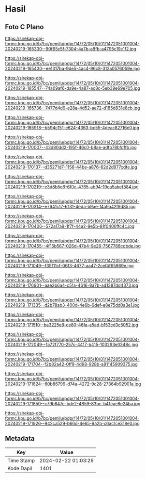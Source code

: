 # Hasil

## Foto C Plano

https://sirekap-obj-formc.kpu.go.id/b7bc/pemilu/pdpr/14/72/05/10/01/1472051001004-20240219-165330--90f65c5f-7304-4a7b-a8fb-a4795c19c1f2.jpg

https://sirekap-obj-formc.kpu.go.id/b7bc/pemilu/pdpr/14/72/05/10/01/1472051001004-20240219-165430--ee1317ba-9de5-4ac4-96c8-312a0576059e.jpg

https://sirekap-obj-formc.kpu.go.id/b7bc/pemilu/pdpr/14/72/05/10/01/1472051001004-20240219-165547--74a09af6-da9e-4a87-ac8c-5eb39e69e705.jpg

https://sirekap-obj-formc.kpu.go.id/b7bc/pemilu/pdpr/14/72/05/10/01/1472051001004-20240219-165736--7477d4d9-e28a-4d52-ae72-d185d831e8cb.jpg

https://sirekap-obj-formc.kpu.go.id/b7bc/pemilu/pdpr/14/72/05/10/01/1472051001004-20240219-165918--b594c151-e624-4363-bc55-4deac82716e0.jpg

https://sirekap-obj-formc.kpu.go.id/b7bc/pemilu/pdpr/14/72/05/10/01/1472051001004-20240219-170007--43d80dd2-195f-46c0-b8ae-adfb78bfdffb.jpg

https://sirekap-obj-formc.kpu.go.id/b7bc/pemilu/pdpr/14/72/05/10/01/1472051001004-20240219-170137--d35271d7-1156-44be-a876-62d2d977cdfe.jpg

https://sirekap-obj-formc.kpu.go.id/b7bc/pemilu/pdpr/14/72/05/10/01/1472051001004-20240219-170219--e3d8b5e6-6f0c-4765-ab94-19ea5abef584.jpg

https://sirekap-obj-formc.kpu.go.id/b7bc/pemilu/pdpr/14/72/05/10/01/1472051001004-20240219-170314--e7641c17-6131-4eda-b9ae-f4a9a42f9d85.jpg

https://sirekap-obj-formc.kpu.go.id/b7bc/pemilu/pdpr/14/72/05/10/01/1472051001004-20240219-170406--572a17a9-1f7f-44a2-9e5b-81f0400ffc4c.jpg

https://sirekap-obj-formc.kpu.go.id/b7bc/pemilu/pdpr/14/72/05/10/01/1472051001004-20240219-170455--4f15b567-026d-47b4-9e26-7567788cdbde.jpg

https://sirekap-obj-formc.kpu.go.id/b7bc/pemilu/pdpr/14/72/05/10/01/1472051001004-20240219-171049--f35f11cf-06f3-4677-aa47-2cef4f65969e.jpg

https://sirekap-obj-formc.kpu.go.id/b7bc/pemilu/pdpr/14/72/05/10/01/1472051001004-20240219-170901--aae2b6a4-c51a-4616-8a7b-ad1387dd4373.jpg

https://sirekap-obj-formc.kpu.go.id/b7bc/pemilu/pdpr/14/72/05/10/01/1472051001004-20240219-171335--d2b78ab3-400d-4e6b-9def-e8e75dd0a3e1.jpg

https://sirekap-obj-formc.kpu.go.id/b7bc/pemilu/pdpr/14/72/05/10/01/1472051001004-20240219-171510--ba3225e8-ce80-46fa-a5ad-b153cd3c5052.jpg

https://sirekap-obj-formc.kpu.go.id/b7bc/pemilu/pdpr/14/72/05/10/01/1472051001004-20240219-172049--1a72f770-257c-4417-b415-103293e0348c.jpg

https://sirekap-obj-formc.kpu.go.id/b7bc/pemilu/pdpr/14/72/05/10/01/1472051001004-20240219-171704--f2b82a42-0ff9-4d98-928b-a81145909375.jpg

https://sirekap-obj-formc.kpu.go.id/b7bc/pemilu/pdpr/14/72/05/10/01/1472051001004-20240219-171824--60b86799-d74a-4272-9c28-27364b92901a.jpg

https://sirekap-obj-formc.kpu.go.id/b7bc/pemilu/pdpr/14/72/05/10/01/1472051001004-20240219-171850--c79b847e-bde2-4859-83bc-b41eae6e24ba.jpg

https://sirekap-obj-formc.kpu.go.id/b7bc/pemilu/pdpr/14/72/05/10/01/1472051001004-20240219-171926--942ca529-b66d-4e65-9a2b-c6ac1ce318e0.jpg


## Metadata

| Key        | Value               |
| ---------- | ------------------- |
| Time Stamp | 2024-02-22 01:03:26 |
| Kode Dapil | 1401                |



